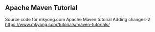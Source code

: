 ## Apache Maven Tutorial

Source code for mkyong.com Apache Maven tutorial
Adding changes-2
https://www.mkyong.com/tutorials/maven-tutorials/

